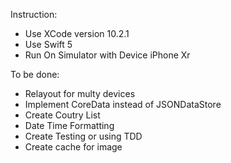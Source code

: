 Instruction:
- Use XCode version 10.2.1
- Use Swift 5
- Run On Simulator with Device iPhone Xr

To be done:
- Relayout for multy devices
- Implement CoreData instead of JSONDataStore
- Create Coutry List
- Date Time Formatting
- Create Testing or using TDD
- Create cache for image
